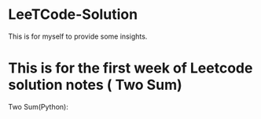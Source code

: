 # LeeTCode-Solution
This is for myself to provide some insights. 
# This is for the first week of Leetcode solution notes ( Two Sum) 
Two Sum(Python):


 

